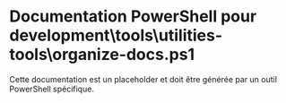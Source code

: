 # Documentation PowerShell pour development\tools\utilities-tools\organize-docs.ps1

Cette documentation est un placeholder et doit être générée par un outil PowerShell spécifique.
